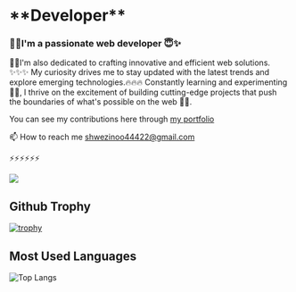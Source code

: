 <h1>**Developer**</h1>

<h3>🌱🌱I'm a passionate web developer 😇✨</h3>

🌱🌱I'm also dedicated to crafting innovative and efficient web solutions. ✨✨✨
My curiosity drives me to stay updated with the latest trends and explore emerging technologies.🔥🔥🔥 
Constantly learning and experimenting 🍄🍄, I thrive on the excitement of building cutting-edge projects that push the boundaries of what's possible on the web 🚀🚀.

You can see my contributions here through [my portfolio](https://shwezinoo478.github.io/)

📫 How to reach me  shwezinoo44422@gmail.com


⚡⚡⚡⚡⚡⚡

![](https://komarev.com/ghpvc/?username=shwezinoo478&abbreviated=true&style=flat&&color=ff69b4)

<h2>Github Trophy </h2>

[![trophy](https://github-profile-trophy.vercel.app/?username=shwezinoo478&theme=onedark)](https://github.com/shwezinoo478/github-profile-trophy)

<h2>Most Used Languages</h2>

![Top Langs](https://github-readme-stats.vercel.app/api/top-langs/?username=shwezinoo478&langs_count=7)
